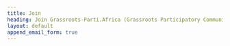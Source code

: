 ```yaml
---
title: Join
heading: Join Grassroots-Parti.Africa (Grassroots Participatory Community Collective Africa)
layout: default
append_email_form: true
---
```


[about]: /about
[manifesto]: /manifesto
